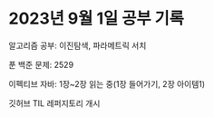# 2023년 9월 1일 공부 기록

알고리즘 공부:
이진탐색, 파라메트릭 서치

푼 백준 문제: 2529

이펙티브 자바:
1장~2장 읽는 중(1장 들어가기, 2장 아이템1)

깃허브 TIL 레퍼지토리 개시
